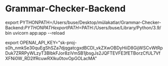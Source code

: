 # Grammar-Checker-Backend

export PYTHONPATH=/Users/buse/Desktop/mülakatlar/Grammar-Checker-Backend:$PYTHONPATH
export PATH=$PATH:/Users/buse/Library/Python/3.9/bin
uvicorn app:app --reload

export OPENAI_API_KEY="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"